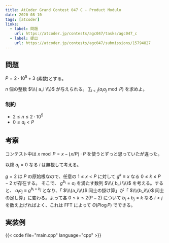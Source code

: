 ```yaml
---
title: AtCoder Grand Contest 047 C - Product Modulo
date: 2020-08-10
tags: [atcoder]
links:
  - label: 問題
    url: https://atcoder.jp/contests/agc047/tasks/agc047_c
  - label: 提出
    url: https://atcoder.jp/contests/agc047/submissions/15794827
---
```


## 問題

$P = 2 \cdot 10^5 + 3$ (素数)とする。

$n$ 個の整数 $\\\{ a_i \\\}$ が与えられる。 $\sum_{i \lt j} (a_i a_j \bmod P)$ を求めよ。

### 制約

- $2 \leq n \leq 2 \cdot 10^5$
- $0 \leq a_i \lt P$

## 考察

コンテスト中は $x \bmod P = x - \lfloor x / P \rfloor \cdot P$ を使うとずっと思っていたが違った。

以降 $a_i = 0$ なる $i$ は無視して考える。

$g = 2$ は $P$ の原始根なので、任意の $1 \leq x \lt P$ に対して $g^k \equiv x$ なる $0 \leq k \leq P - 2$ が存在する。
そこで、 $g^{b_i} = a_i$ を満たす数列 $\\\{ b_i \\\}$ を考える。すると、 $a_i a_j \equiv g^{b_i + b_j}$ となり、「 $\\\{a_i\\\}$ 同士の掛け算」が「 $\\\{b_i\\\}$ 同士の足し算」に変わる。よって各 $0 \leq k \leq 2(P - 2)$ について $b_i + b_j = k$ なる $i \lt j$ を数え上げればよく、これは FFT によって $\Theta(P \log P)$ でできる。

## 実装例

{{< code file="main.cpp" language="cpp" >}}
